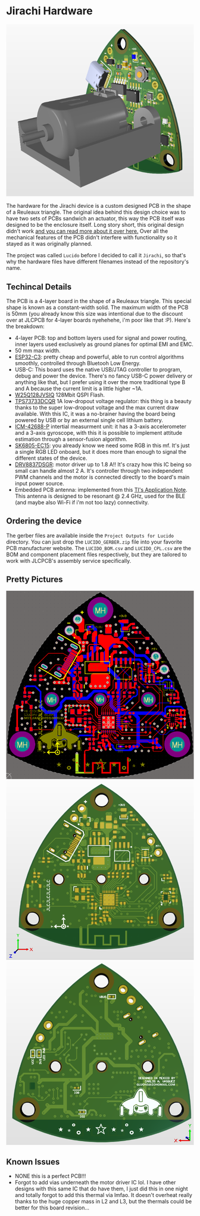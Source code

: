 # Jirachi Hardware

![PCB Isometric View](assets/3dview-models.png)

The hardware for the Jirachi device is a custom designed PCB in the shape of a Reuleaux triangle. The original idea behind this design choice was to have two sets of PCBs sandwich an actuator, this way the PCB itself was designed to be the enclosure itself. Long story short, this original design didn't work [and you can read more about it over here.](../mechanical/README.md#original-design) Over all the mechanical features of the PCB didn't interfere with functionality so it stayed as it was originally planned.

The project was called `Lucido` before I decided to call it `Jirachi`, so that's why the hardware files have different filenames instead of the repository's name.

## Techincal Details

The PCB is a 4-layer board in the shape of a Reuleaux triangle. This special shape is known as a constant-width solid. The maximum width of the PCB is 50mm (you already know this size was intentional due to the discount over at JLCPCB for 4-layer boards nyehehehe, i'm poor like that :P). Here's the breakdown:

- 4-layer PCB: top and bottom layers used for signal and power routing, inner layers used exclusively as ground planes for optimal EMI and EMC.
- 50 mm max width.
- [ESP32-C3](https://www.espressif.com/sites/default/files/documentation/esp32-c3_datasheet_en.pdf): pretty cheap and powerful, able to run control algorithms smoothly, controlled through Bluetooh Low Energy.
- USB-C: This board uses the native USB/JTAG controller to program, debug and power the device. There's no fancy USB-C power delivery or anything like that, but I prefer using it over the more traditional type B and A because the current limit is a little higher ~1A.
- [W25Q128JVSIQ](https://www.winbond.com/resource-files/w25q128jv%20revf%2003272018%20plus.pdf) 128Mbit QSPI Flash.
- [TPS73733DCQR](https://www.ti.com/lit/ds/symlink/tps737.pdf) 1A low-dropout voltage regulator: this thing is a beauty thanks to the super low-dropout voltage and the max current draw available. With this IC, it was a no-brainer having the board being powered by USB or by an external single cell lithium battery.
- [ICM-42688-P](https://product.tdk.com/system/files/dam/doc/product/sensor/mortion-inertial/imu/data_sheet/ds-000347-icm-42688-p-v1.6.pdf) intertial measurment unit: it has a 3-axis accelerometer and a 3-axis gyroscope, with this it is possible to implement attitude estimation through a sensor-fusion algorithm.
- [SK6805-EC15](https://cdn-shop.adafruit.com/product-files/4492/Datasheet.pdf): you already know we need some RGB in this mf. It's just a single RGB LED onboard, but it does more than enough to signal the different states of the device.
- [DRV8837DSGR](https://www.ti.com/lit/ds/symlink/drv8838.pdf?ts=1737923637450): motor driver up to 1.8 A!! It's crazy how this IC being so small can handle almost 2 A. It's controller through two independent PWM channels and the motor is connected directly to the board's main input power source.
- Embedded PCB antenna: implemented from this [TI's Application Note](https://www.ti.com/lit/an/swra117d/swra117d.pdf). This antenna is designed to be resonant @ 2.4 GHz, used for the BLE (and maybe also Wi-Fi if i'm not too lazy) connectivity.

## Ordering the device

The gerber files are available inside the `Project Outputs for Lucido` directory. You can just drop the `LUCIDO_GERBER.zip` file into your favorite PCB manufacturer website. The `LUCIDO_BOM.csv` and `LUCIDO_CPL.csv` are the BOM and component placement files respectively, but they are tailored to work with JLCPCB's assembly service specifically.

## Pretty Pictures

![PCB top and bottom layers](assets/pcb-layers.png)
![3D Front](assets/3dview-front.png)
![3D Back](assets/3dview-back.png)

## Known Issues
- NONE this is a perfect PCB!!!
- Forgot to add vias underneath the motor driver IC lol. I have other designs with this same IC that do have them, I just did this in one night and totally forgot to add this thermal via lmfao. It doesn't overheat really thanks to the huge copper mass in L2 and L3, but the thermals could be better for this board revision...